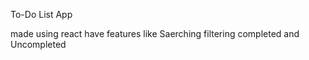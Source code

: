 To-Do List App 


made using react 
have features like Saerching 
filtering completed and Uncompleted 